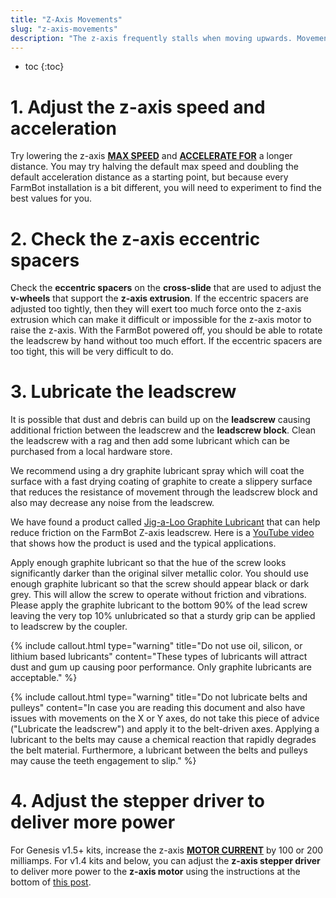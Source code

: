 ```yaml
---
title: "Z-Axis Movements"
slug: "z-axis-movements"
description: "The z-axis frequently stalls when moving upwards. Movements may fail to complete, and in some cases the z-axis may even stall and then begin moving in the opposite direction."
---
```


* toc
{:toc}

# 1. Adjust the z-axis speed and acceleration

Try lowering the z-axis **[MAX SPEED](https://my.farm.bot/app/designer/settings?highlight=max_speed)** and **[ACCELERATE FOR](https://my.farm.bot/app/designer/settings?highlight=accelerate_for)** a longer distance. You may try halving the default max speed and doubling the default acceleration distance as a starting point, but because every FarmBot installation is a bit different, you will need to experiment to find the best values for you.

# 2. Check the z-axis eccentric spacers

Check the **eccentric spacers** on the **cross-slide** that are used to adjust the **v-wheels** that support the **z-axis extrusion**. If the eccentric spacers are adjusted too tightly, then they will exert too much force onto the z-axis extrusion which can make it difficult or impossible for the z-axis motor to raise the z-axis. With the FarmBot powered off, you should be able to rotate the leadscrew by hand without too much effort. If the eccentric spacers are too tight, this will be very difficult to do.

# 3. Lubricate the leadscrew

It is possible that dust and debris can build up on the **leadscrew** causing additional friction between the leadscrew and the **leadscrew block**. Clean the leadscrew with a rag and then add some lubricant which can be purchased from a local hardware store.

We recommend using a dry graphite lubricant spray which will coat the surface with a fast drying coating of graphite to create a slippery surface that reduces the resistance of movement through the leadscrew block and also may decrease any noise from the leadscrew.

We have found a product called [Jig-a-Loo Graphite Lubricant](https://www.amazon.com/dp/B08285N7LG/) that can help reduce friction on the FarmBot Z-axis leadscrew. Here is a [YouTube video](https://youtu.be/lyZ465jdO2Y) that shows how the product is used and the typical applications.

Apply enough graphite lubricant so that the hue of the screw looks significantly darker than the original silver metallic color. You should use enough graphite lubricant so that the screw should appear black or dark grey. This will allow the screw to operate without friction and vibrations. Please apply the graphite lubricant to the bottom 90% of the lead screw leaving the very top 10% unlubricated so that a sturdy grip can be applied to leadscrew by the coupler.

{%
include callout.html
type="warning"
title="Do not use oil, silicon, or lithium based lubricants"
content="These types of lubricants will attract dust and gum up causing poor performance. Only graphite lubricants are acceptable."
%}

{%
include callout.html
type="warning"
title="Do not lubricate belts and pulleys"
content="In case you are reading this document and also have issues with movements on the X or Y axes, do not take this piece of advice (\"Lubricate the leadscrew\") and apply it to the belt-driven axes. Applying a lubricant to the belts may cause a chemical reaction that rapidly degrades the belt material. Furthermore, a lubricant between the belts and pulleys may cause the teeth engagement to slip."
%}

# 4. Adjust the stepper driver to deliver more power

For Genesis v1.5+ kits, increase the z-axis **[MOTOR CURRENT](https://my.farm.bot/app/designer/settings?highlight=motor_current)** by 100 or 200 milliamps. For v1.4 kits and below, you can adjust the **z-axis stepper driver** to deliver more power to the **z-axis motor** using the instructions at the bottom of [this post](https://forum.farmbot.org/t/why-is-my-farmbot-not-moving/2093).
